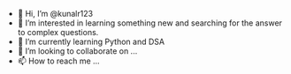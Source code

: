 - 👋 Hi, I’m @kunalr123
- 👀 I’m interested in learning something new and searching for the answer to complex questions.
- 🌱 I’m currently learning Python and DSA
- 💞️ I’m looking to collaborate on ...
- 📫 How to reach me ...

<!---
kunalr123/kunalr123 is a ✨ special ✨ repository because its `README.md` (this file) appears on your GitHub profile.
You can click the Preview link to take a look at your changes.
--->

